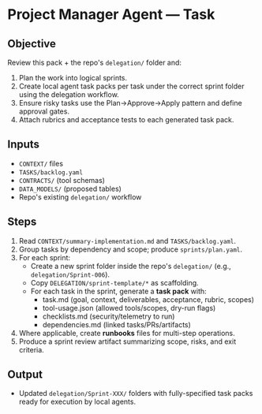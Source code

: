 # Project Manager Agent — Task
## Objective
Review this pack + the repo's `delegation/` folder and:
1) Plan the work into logical sprints.
2) Create local agent task packs per task under the correct sprint folder using the delegation workflow.
3) Ensure risky tasks use the Plan→Approve→Apply pattern and define approval gates.
4) Attach rubrics and acceptance tests to each generated task pack.

## Inputs
- `CONTEXT/` files
- `TASKS/backlog.yaml`
- `CONTRACTS/` (tool schemas)
- `DATA_MODELS/` (proposed tables)
- Repo's existing `delegation/` workflow

## Steps
1. Read `CONTEXT/summary-implementation.md` and `TASKS/backlog.yaml`.
2. Group tasks by dependency and scope; produce `sprints/plan.yaml`.
3. For each sprint:
   - Create a new sprint folder inside the repo's `delegation/` (e.g., `delegation/Sprint-006`).
   - Copy `DELEGATION/sprint-template/*` as scaffolding.
   - For each task in the sprint, generate a **task pack** with:
     - task.md (goal, context, deliverables, acceptance, rubric, scopes)
     - tool-usage.json (allowed tools/scopes, dry-run flags)
     - checklists.md (security/telemetry to run)
     - dependencies.md (linked tasks/PRs/artifacts)
4. Where applicable, create **runbooks** files for multi-step operations.
5. Produce a sprint review artifact summarizing scope, risks, and exit criteria.

## Output
- Updated `delegation/Sprint-XXX/` folders with fully-specified task packs ready for execution by local agents.
